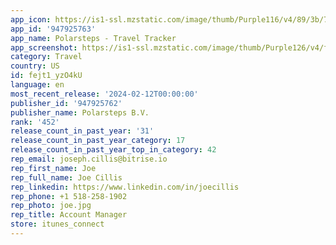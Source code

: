 ```yaml
---
app_icon: https://is1-ssl.mzstatic.com/image/thumb/Purple116/v4/89/3b/7c/893b7c2e-f509-4f88-af2e-5f2214ce165f/AppIcon-0-0-1x_U007emarketing-0-5-0-85-220.png/1024x1024bb.png
app_id: '947925763'
app_name: Polarsteps - Travel Tracker
app_screenshot: https://is1-ssl.mzstatic.com/image/thumb/Purple126/v4/f5/3b/45/f53b45e6-28b8-fd95-1e3b-f3e53edd2f52/2039f72d-aa7a-43f2-9b7b-3668894705a8_6.5_Screenshots_-_1.png/1242x2688bb.png
category: Travel
country: US
id: fejt1_yzO4kU
language: en
most_recent_release: '2024-02-12T00:00:00'
publisher_id: '947925762'
publisher_name: Polarsteps B.V.
rank: '452'
release_count_in_past_year: '31'
release_count_in_past_year_category: 17
release_count_in_past_year_top_in_category: 42
rep_email: joseph.cillis@bitrise.io
rep_first_name: Joe
rep_full_name: Joe Cillis
rep_linkedin: https://www.linkedin.com/in/joecillis
rep_phone: +1 518-258-1902
rep_photo: joe.jpg
rep_title: Account Manager
store: itunes_connect
---
```

